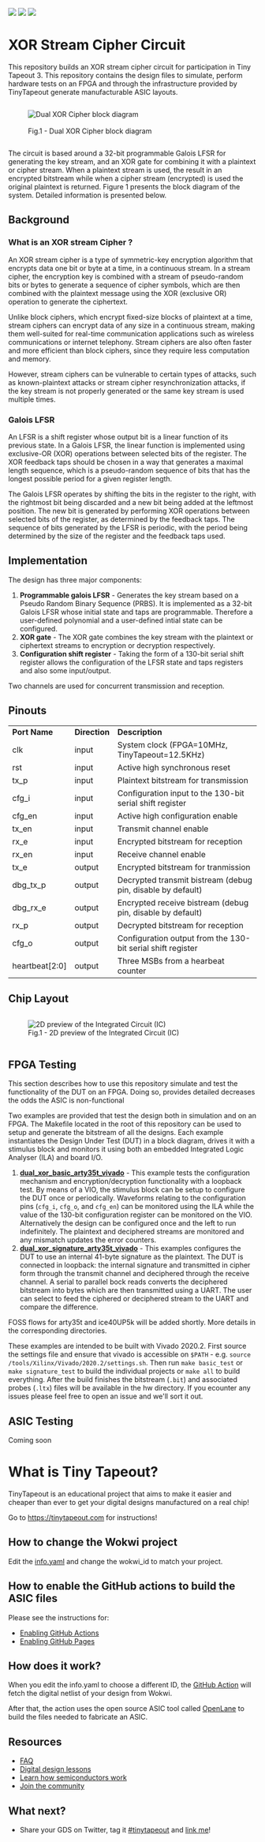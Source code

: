 ![](../../workflows/gds/badge.svg) ![](../../workflows/docs/badge.svg) ![](../../workflows/test/badge.svg)

# XOR Stream Cipher Circuit
This repository builds an XOR stream cipher circuit for participation in Tiny Tapeout 3. This repository contains the design files to simulate, perform hardware tests on an FPGA and through the infrastructure provided by TinyTapeout generate manufacturable ASIC layouts.

<figure style="display:inline-block;" >
<img src="./docs/dual-xor-top-level.png" alt="Dual XOR Cipher block diagram" style="vertical-align:top;">
<figcaption style="text-align:center;"><br>Fig.1 - Dual XOR Cipher block diagram</figcaption>
</figure>

The circuit is based around a 32-bit programmable Galois LFSR for generating the key stream, and an XOR gate for combining it with a plaintext or cipher stream. When a plaintext stream is used, the result in an encrypted bitstream while when a cipher stream (encrypted) is used the original plaintext is returned. Figure 1 presents the block diagram of the system. Detailed information is presented below. 

## Background

### What is an XOR stream Cipher ? 
An XOR stream cipher is a type of symmetric-key encryption algorithm that encrypts data one bit or byte at a time, in a continuous stream. In a stream cipher, the encryption key is combined with a stream of pseudo-random bits or bytes to generate a sequence of cipher symbols, which are then combined with the plaintext message using the XOR (exclusive OR) operation to generate the ciphertext.

Unlike block ciphers, which encrypt fixed-size blocks of plaintext at a time, stream ciphers can encrypt data of any size in a continuous stream, making them well-suited for real-time communication applications such as wireless communications or internet telephony. Stream ciphers are also often faster and more efficient than block ciphers, since they require less computation and memory.

However, stream ciphers can be vulnerable to certain types of attacks, such as known-plaintext attacks or stream cipher resynchronization attacks, if the key stream is not properly generated or the same key stream is used multiple times.

### Galois LFSR
An LFSR is a shift register whose output bit is a linear function of its previous state. In a Galois LFSR, the linear function is implemented using exclusive-OR (XOR) operations between selected bits of the register. The XOR feedback taps should be chosen in a way that generates a maximal length sequence, which is a pseudo-random sequence of bits that has the longest possible period for a given register length.

The Galois LFSR operates by shifting the bits in the register to the right, with the rightmost bit being discarded and a new bit being added at the leftmost position. The new bit is generated by performing XOR operations between selected bits of the register, as determined by the feedback taps. The sequence of bits generated by the LFSR is periodic, with the period being determined by the size of the register and the feedback taps used.

## Implementation
The design has three major components: 
 1) **Programmable galois LFSR** - Generates the key stream based on a Pseudo Random Binary Sequence (PRBS). It is implemented as a 32-bit Galois LFSR whose initial state and taps are programmable. Therefore a user-defined polynomial and a user-defined intial state can be configured.  
 2) **XOR gate** - The XOR gate combines the key stream with the plaintext or ciphertext streams to encryption or decryption respectively.
 3) **Configuration shift register** - Taking the form of a 130-bit serial shift register allows the configuration of the LFSR state and taps registers and also some input/output.

Two channels are used for concurrent transmission and reception. 

## Pinouts
|     |     |     |
| --- | --- | --- |
| **Port Name** | **Direction** | **Description** |
| clk | input | System clock (FPGA=10MHz, TinyTapeout=12.5KHz) |
| rst | input | Active high synchronous reset |
| tx_p | input | Plaintext bitstream for transmission |
| cfg_i | input | Configuration input to the 130-bit serial shift register |
| cfg_en | input | Active high configuration enable |
| tx_en | input | Transmit channel enable |
| rx_e | input | Encrypted bitstream for reception |
| rx_en | input | Receive channel enable |
| tx_e | output | Encrypted bitstream for tranmission |
| dbg\_tx\_p | output | Decrypted transmit bistream (debug pin, disable by default) |
| dbg\_rx\_e | output | Encrypted receive bistream (debug pin, disable by default) |
| rx_p | output | Decrypted bitstream for reception |
| cfg_o | output | Configuration output from the 130-bit serial shift register |
| heartbeat\[2:0\] | output | Three MSBs from a hearbeat counter |

## Chip Layout

<figure style="display:inline-block;" >
<img src="./docs/chip_2d_preview.png" alt="2D preview of the Integrated Circuit (IC)" style="vertical-align:top;">
<figcaption style="text-align:center;">Fig.1 - 2D preview of the Integrated Circuit (IC)</figcaption>
</figure>

## FPGA Testing 
This section describes how to use this repository simulate and test the functionality of the DUT on an FPGA. Doing so, provides detailed decreases the odds the ASIC is non-functional

Two examples are provided that test the design both in simulation and on an FPGA. The Makefile located in the root of this repository can be used to setup and generate the bitstream of all the designs. Each example instantiates the Design Under Test (DUT) in a block diagram, drives it with a stimulus block and monitors it using both an embedded Integrated Logic Analyser (ILA) and board I/O. 
1. **<a href="./dual_xor_basic_arty35t_vivado">dual_xor_basic_arty35t_vivado</a>** - This example tests the configuration mechanism and encryption/decryption functionality with a loopback test. By means of a VIO, the stimulus block can be setup to configure the DUT once or periodically. Waveforms relating to the configuration pins (`cfg_i`, `cfg_o`, and `cfg_en`) can be monitored using the ILA while the value of the 130-bit configuration register can be monitored on the VIO. Alternatively the design can be configured once and the left to run indefinitely. The plaintext and deciphered streams are monitored and any mismatch updates the error counters.
2. **<a href="./dual_xor_signature_arty35t_vivado">dual_xor_signature_arty35t_vivado</a>** - This examples configures the DUT to use an internal 41-byte signature as the plaintext. The DUT is connected in loopback: the internal signature and transmitted in cipher form through the transmit channel and deciphered through the receive channel. A serial to parallel bock reads converts the deciphered bitstream into bytes which are then transmitted using a UART. The user can select to feed the ciphered or deciphered stream to the UART and compare the difference. 

FOSS flows for arty35t and ice40UP5k will be added shortly. More details in the corresponding directories.

These examples are intended to be built with Vivado 2020.2. First source the settings file and ensure that vivado is accessible on `$PATH` - e.g. `source /tools/Xilinx/Vivado/2020.2/settings.sh`. Then run `make basic_test` or `make signature_test` to build the individual projects or `make all` to build everything. After the build finishes the bitstream (`.bit`) and associated probes (`.ltx`) files will be available in the hw directory. If you ecounter any issues please feel free to open an issue and we'll sort it out. 


## ASIC Testing
Coming soon

# What is Tiny Tapeout?

TinyTapeout is an educational project that aims to make it easier and cheaper than ever to get your digital designs manufactured on a real chip!

Go to https://tinytapeout.com for instructions!

## How to change the Wokwi project

Edit the [info.yaml](info.yaml) and change the wokwi_id to match your project.

## How to enable the GitHub actions to build the ASIC files

Please see the instructions for:

* [Enabling GitHub Actions](https://tinytapeout.com/faq/#when-i-commit-my-change-the-gds-action-isnt-running)
* [Enabling GitHub Pages](https://tinytapeout.com/faq/#my-github-action-is-failing-on-the-pages-part)

## How does it work?

When you edit the info.yaml to choose a different ID, the [GitHub Action](.github/workflows/gds.yaml) will fetch the digital netlist of your design from Wokwi.

After that, the action uses the open source ASIC tool called [OpenLane](https://www.zerotoasiccourse.com/terminology/openlane/) to build the files needed to fabricate an ASIC.

## Resources

* [FAQ](https://tinytapeout.com/faq/)
* [Digital design lessons](https://tinytapeout.com/digital_design/)
* [Learn how semiconductors work](https://tinytapeout.com/siliwiz/)
* [Join the community](https://discord.gg/rPK2nSjxy8)

## What next?

* Share your GDS on Twitter, tag it [#tinytapeout](https://twitter.com/hashtag/tinytapeout?src=hashtag_click) and [link me](https://twitter.com/matthewvenn)!
